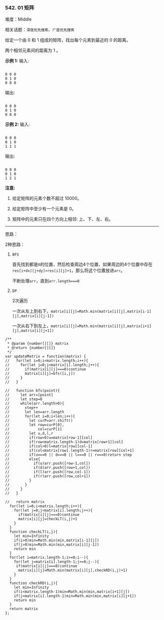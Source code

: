 ### 542. 01 矩阵

难度：Middle

相关话题：`深度优先搜索`、`广度优先搜索`

给定一个由 0 和 1 组成的矩阵，找出每个元素到最近的 0 的距离。



两个相邻元素间的距离为 1 。



**示例 1:** 
输入:





```

0 0 0
0 1 0
0 0 0

```


输出:





```

0 0 0
0 1 0
0 0 0

```


**示例 2:** 
输入:





```

0 0 0
0 1 0
1 1 1

```


输出:





```

0 0 0
0 1 0
1 2 1

```


**注意:** 




1. 给定矩阵的元素个数不超过 10000。

2. 给定矩阵中至少有一个元素是 0。

3. 矩阵中的元素只在四个方向上相邻: 上、下、左、右。






-----

思路：

2种思路：

1. `BFS` 

    首先找到都是`0`的位置，然后检查周边4个位置，如果周边的4个位置中存在`res[i+dx][j+dy]>res[i][j]+1`，那么将这个位置放进`arr`。
    
    不断处理`arr`，直到`arr.length===0`
    
2. `DP`

    2次遍历
    
    一次从左上到右下，`matrix[i][j]=Math.min(matrix[i][j],matrix[i-1][j],matrix[i][j-1])`
    
    一次从右下到左上，`matrix[i][j]=Math.min(matrix[i][j],matrix[i+1][j],matrix[i][j+1])`


```
/**
 * @param {number[][]} matrix
 * @return {number[][]}
 */
var updateMatrix = function(matrix) {
//   for(let i=0;i<matrix.length;i++){
//     for(let j=0;j<matrix[i].length;j++){
//       if(matrix[i][j]===0)continue
//       matrix[i][j]=bfs([i,j])
//     }
//   }
  
//   function bfs(point){
//     let arr=[point]
//     let step=0
//     while(arr.length>0){
//       step++
//       let len=arr.length
//       for(let i=0;i<len;i++){
//         let curP=arr.shift()
//         let row=curP[0],
//             col=curP[1]
//         let u,d,l,r
//         if(row>0)u=matrix[row-1][col]
//         if(row<matrix.length-1)d=matrix[row+1][col]
//         if(col>0)l=matrix[row][col-1]
//         if(col<matrix[row].length-1)r=matrix[row][col+1]
//         if(u===0 || d===0 || l===0 || r===0)return step
//         else{
//           if(u)arr.push([row-1,col])
//           if(d)arr.push([row+1,col])
//           if(l)arr.push([row,col-1])
//           if(r)arr.push([row,col+1])
//         }
//       }
//     }
//   }

//   return matrix
  for(let i=0;i<matrix.length;i++){
    for(let j=0;j<matrix[i].length;j++){
      if(matrix[i][j]===0)continue
      matrix[i][j]=checkLT(i,j)+1
    }
  }
  function checkLT(i,j){
    let min=Infinity
    if(i>0)min=Math.min(min,matrix[i-1][j])
    if(j>0)min=Math.min(min,matrix[i][j-1])
    return min
  }
  for(let i=matrix.length-1;i>=0;i--){
    for(let j=matrix[i].length-1;j>=0;j--){
     if(matrix[i][j]===0)continue
      matrix[i][j]=Math.min(matrix[i][j],checkRD(i,j)+1)
    }
  }
  function checkRD(i,j){
    let min=Infinity
    if(i<matrix.length-1)min=Math.min(min,matrix[i+1][j])
    if(j<matrix[i].length-1)min=Math.min(min,matrix[i][j+1])
    return min    
  }
  return matrix
};



```

